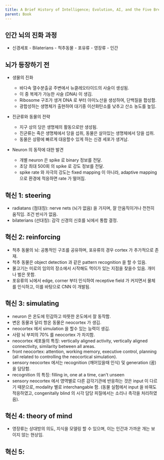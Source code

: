 ```yaml
---
title: A Brief History of Intelligence; Evolution, AI, and the Five Breakthroughs That Made Our Brains
parent: Book
---
```

## 인간 뇌의 진화 과정
- 신경세포 - Bilaterians - 척추동물 - 포유류 - 영장류 - 인간

## 뇌가 등장하기 전
- 생물의 진화
   - 바다속 열수분출공 주변에서 뉴클레오타이드의 사슬이 생성됨.
   - 이 중 복제가 가능한 사슬 (DNA) 이 생김.
   - Ribosome 구조가 생겨 DNA 로 부터 아미노산을 생성하여, 단백질을 합성함.
   - 광합성하는 생명체가 출현하여 대기중 이산화탄소를 낮추고 산소 농도를 높임.

- 진균류와 동물의 전략
   - 지구 상의 당은 생명체의 활동으로만 생성됨.
   - 진균류는 죽은 생명체에서 당을 섭취, 동물은 살아있는 생명체에서 당을 섭취.
   - 동물은 상황에 빠르게 대응할수 있게 하는 신경 세포가 생겨남.

- Neuron 의 동작에 대한 발견
   - 개별 neuron 은 spike 로 binary 정보를 전달.
   - 초당 최대 500회 의 spike 로 강도 정보를 전달.
   - spike rate 와 자극의 강도는 fixed mapping 이 아니라, adaptive mapping 으로 환경에 적응하면 rate 가 떨어짐.

## 혁신 1: steering
- radiatans (점대칭): nerve nets (뇌가 없음) 을 가지며, 잘 안움직이거나 천천히 움직임. 조건 반사가 없음.
- bilaterians (선대칭): 감각 신경의 신호를 뇌에서 통합 결정.

## 혁신 2: reinforcing
- 척추 동물의 뇌: 공통적인 구조를 공유하며, 포유류의 경우 cortex 가 추가적으로 존재.
- 척추 동물은 object detection 과 같은 pattern recognition 을 할 수 있음.
- 물고기는 미로의 임의의 장소에서 시작해도 먹이가 있는 지점을 찾을수 있음. 개미나 벌은 못함.
- 포유류의 뇌에서 edge, corner 부터 인식하여 receptive field 가 커지면서 물체를 인식하고, 이를 바탕으로 CNN 이 개발됨.

## 혁신 3: simulating
- neuron 은 온도에 민감하고 따뜻한 온도에서 잘 동작함.
- 변온 동물과 달리 항온 동물은 neocortex 가 생김.
- neocortex 에서 simulation 을 할수 있는 능력이 생김.
- 사람 뇌 부피의 70% 를 neocortex 가 차지함.
- neocortex 세포들의 특징: vertically aligned activity, vertically aligned connectivity, similarity between all areas.
- front neocortex: attention, working memory, executive control, planning (all related to controlling the neocortical simulation).
- sensory neocortex 에서는 recognition (깨어있을때 인식) 및 generation (꿈) 을 담당함.
- recognition 의 특징: filling in, one at a time, can't unseen
- sensory neocortex 에서 영역별로 다른 감각기관에 반응하는 것은 input 이 다르기 때문으로, modality 별로 interchangable 함. (동물 실험에서 input 을 바꿔도 적응하였고, congenitally blind 의 시각 담당 피질에서는 소리나 촉각을 처리하였음).


## 혁신 4: theory of mind
- 영장류는 상대방의 의도, 지식을 모델링 할 수 있으며, 이는 인간과 가까운 개는 보이지 않는 현상임.


## 혁신 5:
